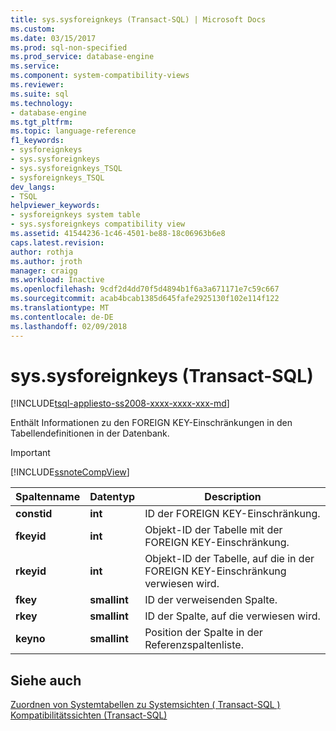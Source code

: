 ```yaml
---
title: sys.sysforeignkeys (Transact-SQL) | Microsoft Docs
ms.custom: 
ms.date: 03/15/2017
ms.prod: sql-non-specified
ms.prod_service: database-engine
ms.service: 
ms.component: system-compatibility-views
ms.reviewer: 
ms.suite: sql
ms.technology:
- database-engine
ms.tgt_pltfrm: 
ms.topic: language-reference
f1_keywords:
- sysforeignkeys
- sys.sysforeignkeys
- sys.sysforeignkeys_TSQL
- sysforeignkeys_TSQL
dev_langs:
- TSQL
helpviewer_keywords:
- sysforeignkeys system table
- sys.sysforeignkeys compatibility view
ms.assetid: 41544236-1c46-4501-be88-18c06963b6e8
caps.latest.revision: 
author: rothja
ms.author: jroth
manager: craigg
ms.workload: Inactive
ms.openlocfilehash: 9cdf2d4dd70f5d4894b1f6a3a671171e7c59c667
ms.sourcegitcommit: acab4bcab1385d645fafe2925130f102e114f122
ms.translationtype: MT
ms.contentlocale: de-DE
ms.lasthandoff: 02/09/2018
---
```

# <a name="syssysforeignkeys-transact-sql"></a>sys.sysforeignkeys (Transact-SQL)
[!INCLUDE[tsql-appliesto-ss2008-xxxx-xxxx-xxx-md](../../includes/tsql-appliesto-ss2008-xxxx-xxxx-xxx-md.md)]

  Enthält Informationen zu den FOREIGN KEY-Einschränkungen in den Tabellendefinitionen in der Datenbank.  
  
> [!IMPORTANT]  
>  [!INCLUDE[ssnoteCompView](../../includes/ssnotecompview-md.md)]  
  
|Spaltenname|Datentyp|Description|  
|-----------------|---------------|-----------------|  
|**constid**|**int**|ID der FOREIGN KEY-Einschränkung.|  
|**fkeyid**|**int**|Objekt-ID der Tabelle mit der FOREIGN KEY-Einschränkung.|  
|**rkeyid**|**int**|Objekt-ID der Tabelle, auf die in der FOREIGN KEY-Einschränkung verwiesen wird.|  
|**fkey**|**smallint**|ID der verweisenden Spalte.|  
|**rkey**|**smallint**|ID der Spalte, auf die verwiesen wird.|  
|**keyno**|**smallint**|Position der Spalte in der Referenzspaltenliste.|  
  
## <a name="see-also"></a>Siehe auch  
 [Zuordnen von Systemtabellen zu Systemsichten &#40; Transact-SQL &#41;](../../relational-databases/system-tables/mapping-system-tables-to-system-views-transact-sql.md)   
 [Kompatibilitätssichten &#40;Transact-SQL&#41;](~/relational-databases/system-compatibility-views/system-compatibility-views-transact-sql.md)  
  
  
